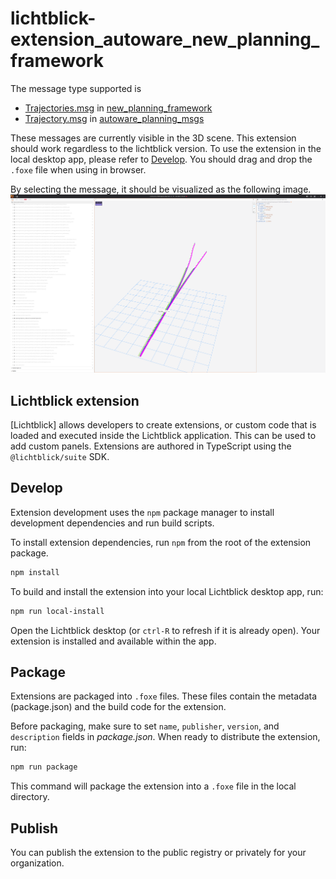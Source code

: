 # lichtblick-extension_autoware_new_planning_framework

The message type supported is

- [Trajectories.msg](https://github.com/tier4/new_planning_framework/blob/main/autoware_new_planning_msgs/msg/Trajectories.msg) in [new_planning_framework](https://github.com/tier4/new_planning_framework)
- [Trajectory.msg](https://github.com/autowarefoundation/autoware_msgs/blob/main/autoware_planning_msgs/msg/Trajectory.msg) in [autoware_planning_msgs](https://github.com/autowarefoundation/autoware_msgs/tree/main/autoware_planning_msgs)

These messages are currently visible in the 3D scene. This extension should work regardless to the lichtblick version. To use the extension in the local desktop app, please refer to [Develop](#develop). You should drag and drop the `.foxe` file when using in browser.

By selecting the message, it should be visualized as the following image.
![example_figure](./docs/example.png)

## Lichtblick extension

[Lichtblick] allows developers to create extensions, or custom code that is loaded and executed inside the Lichtblick application. This can be used to add custom panels. Extensions are authored in TypeScript using the `@lichtblick/suite` SDK.

## Develop

Extension development uses the `npm` package manager to install development dependencies and run build scripts.

To install extension dependencies, run `npm` from the root of the extension package.

```sh
npm install
```

To build and install the extension into your local Lichtblick desktop app, run:

```sh
npm run local-install
```

Open the Lichtblick desktop (or `ctrl-R` to refresh if it is already open). Your extension is installed and available within the app.

## Package

Extensions are packaged into `.foxe` files. These files contain the metadata (package.json) and the build code for the extension.

Before packaging, make sure to set `name`, `publisher`, `version`, and `description` fields in _package.json_. When ready to distribute the extension, run:

```sh
npm run package
```

This command will package the extension into a `.foxe` file in the local directory.

## Publish

You can publish the extension to the public registry or privately for your organization.
